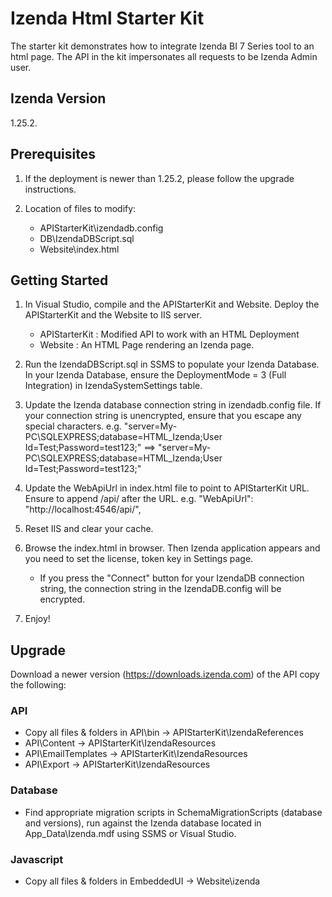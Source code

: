 # Izenda Html Starter Kit
The starter kit demonstrates how to integrate Izenda BI 7 Series tool to an html page. 
The API in the kit impersonates all requests to be Izenda Admin user.

## Izenda Version
1.25.2.

## Prerequisites

1. If the deployment is newer than 1.25.2, please follow the upgrade instructions.
   
2. Location of files to modify:   
   * APIStarterKit\izendadb.config
   * DB\IzendaDBScript.sql
   * Website\index.html
   
## Getting Started

1. In Visual Studio, compile and the APIStarterKit and Website. Deploy the APIStarterKit and the Website to IIS server.
	* APIStarterKit : Modified API to work with an HTML Deployment
	* Website : An HTML Page rendering an Izenda page.

2. Run the IzendaDBScript.sql in SSMS to populate your Izenda Database. In your Izenda Database, ensure the DeploymentMode = 3 (Full Integration) in IzendaSystemSettings table.

4. Update the Izenda database connection string in izendadb.config file. If your connection string is unencrypted, ensure that you escape any special characters.
   e.g. "server=My-PC\SQLEXPRESS;database=HTML_Izenda;User Id=Test;Password=test123;"  ==> "server=My-PC\\SQLEXPRESS;database=HTML_Izenda;User Id=Test;Password=test123;"
 
5. Update the WebApiUrl in index.html file to point to APIStarterKit URL. Ensure to append /api/ after the URL.
   e.g. "WebApiUrl": "http://localhost:4546/api/",

6. Reset IIS and clear your cache.

7. Browse the index.html in browser. Then Izenda application appears and you need to set the license, token key in Settings page.
	* If you press the "Connect" button for your IzendaDB connection string, the connection string in the IzendaDB.config will be encrypted.

8. Enjoy!



## Upgrade
Download a newer version (https://downloads.izenda.com) of the API copy the following:

### API
* Copy all files & folders in API\bin -> APIStarterKit\IzendaReferences
* API\Content -> APIStarterKit\IzendaResources
* API\EmailTemplates -> APIStarterKit\IzendaResources
* API\Export -> APIStarterKit\IzendaResources

### Database
* Find appropriate migration scripts in SchemaMigrationScripts (database and versions), run against the Izenda database located in App_Data\Izenda.mdf using SSMS or Visual Studio.

### Javascript
* Copy all files & folders in EmbeddedUI -> Website\izenda
